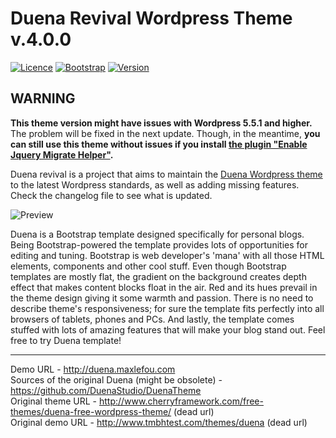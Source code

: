 Duena Revival Wordpress Theme v.4.0.0
==========

[![Licence](https://img.shields.io/badge/license-GNU%20GPLv3-green.svg)](https://www.gnu.org/licenses/gpl-3.0.en.html)
[![Bootstrap](https://img.shields.io/badge/bootstrap-4.3.1-blue.svg)](https://getbootstrap.com)
[![Version](https://img.shields.io/badge/wordpress-5.4.x-blue.svg)](https://wordpress.org)

## WARNING
**This theme version might have issues with Wordpress 5.5.1 and higher.** The problem will be fixed in the next update. Though, in the meantime, **you can still use this theme without issues if you install [the plugin "Enable Jquery Migrate Helper"](https://wordpress.org/plugins/enable-jquery-migrate-helper/).**


Duena revival is a project that aims to maintain the [Duena Wordpress theme](https://github.com/DuenaStudio/DuenaTheme) to the latest Wordpress standards, as well as adding missing features. Check the changelog file to see what is updated.

![Preview](https://gitlab.com/maxlefou/DuenaRevivalTheme/raw/master/screenshot.png)

Duena is a Bootstrap template designed specifically for personal blogs.
Being Bootstrap-powered the template provides lots of opportunities for editing and tuning. Bootstrap is web developer's 'mana' with all those HTML elements, components and other cool stuff. Even though Bootstrap templates are mostly flat, the gradient on the background creates depth effect that makes content blocks float in the air. Red and its hues prevail in the theme design giving it some warmth and passion. There is no need to describe theme's responsiveness; for sure the template fits perfectly into all browsers of tablets, phones and PCs. And lastly, the template comes stuffed with lots of amazing features that will make your blog stand out.
Feel free to try Duena template!

----

Demo URL - http://duena.maxlefou.com<br>
Sources of the original Duena (might be obsolete) - https://github.com/DuenaStudio/DuenaTheme<br>
Original theme URL - http://www.cherryframework.com/free-themes/duena-free-wordpress-theme/ (dead url)<br>
Original demo URL - http://www.tmbhtest.com/themes/duena (dead url)
